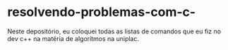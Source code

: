 # resolvendo-problemas-com-c-
Neste depositório, eu coloquei todas as listas de comandos que eu fiz no dev c++ na matéria de algorítmos na uniplac. 
